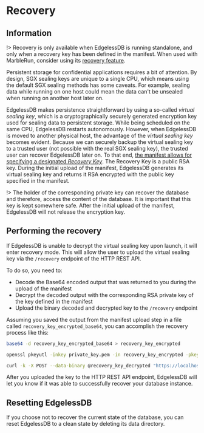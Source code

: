 
# Recovery

## Information
!> Recovery is only available when EdgelessDB is running standalone, and only when a recovery key has been defined in the manifest. When used with MarbleRun, consider using its [recovery feature](https://docs.edgeless.systems/marblerun/#/content/features/recovery).

Persistent storage for confidential applications requires a bit of attention.
By design, SGX sealing keys are unique to a single CPU, which means using the default SGX sealing methods has some caveats.
For example, sealing data while running on one host could mean the data can't be unsealed when running on another host later on.

EdgelessDB makes persistence straightforward by using a so-called *virtual sealing key*, which is a cryptographically securely generated encryption key used for sealing data to persistent storage. While being scheduled on the same CPU, EdgelessDB restarts autonomously. However, when EdgelessDB is moved to another physical host, the advantage of the *virtual sealing key* becomes evident.  Because we can securely backup the virtual sealing key to a trusted user (not possible with the real SGX sealing key), the trusted user can recover EdgelessDB later on.
To that end, [the manifest allows for specifying a designated *Recovery Key*](reference/manifest.md). The Recovery Key is a public RSA key. During the initial upload of the manifest, EdgelessDB generates its virtual sealing key and returns it RSA encrypted with the public key specified in the manifest.

!> The holder of the corresponding private key can recover the database and therefore, access the content of the database. It is important that this key is kept somewhere safe. After the initial upload of the manifest, EdgelessDB will not release the encryption key.

## Performing the recovery
If EdgelessDB is unable to decrypt the virtual sealing key upon launch, it will enter recovery mode. This will allow the user to upload the virtual sealing key via the `/recovery` endpoint of the HTTP REST API.

To do so, you need to:
* Decode the Base64 encoded output that was returned to you during the upload of the manifest
* Decrypt the decoded output with the corresponding RSA private key of the key defined in the manifest
* Upload the binary decoded and decrypted key to the `/recovery` endpoint

Assuming you saved the output from the manifest upload step in a file called `recovery_key_encrypted_base64`, you can accomplish the recovery process like this:

```bash
base64 -d recovery_key_encrypted_base64 > recovery_key_encrypted

openssl pkeyutl -inkey private_key.pem -in recovery_key_encrypted -pkeyopt rsa_padding_mode:oaep -pkeyopt rsa_oaep_md:sha256 -decrypt -out recovery_key_decrypted

curl -k -X POST --data-binary @recovery_key_decrypted "https://localhost:8080/recovery"
```

After you uploaded the key to the HTTP REST API endpoint, EdgelessDB will let you know if it was able to successfully recover your database instance.


## Resetting EdgelessDB
If you choose not to recover the current state of the database, you can reset EdgelessDB to a clean state by deleting its data directory.

